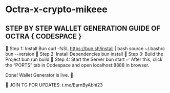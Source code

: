 # Octra-x-crypto-mikeee
STEP BY STEP WALLET GENERATION GUIDE OF OCTRA { CODESPACE }
------------------------------------------------------------
🔹 Step 1: Install Bun
curl -fsSL https://bun.sh/install | bash
source ~/.bashrc
bun --version
🔹 Step 2: Install Dependencies
bun install
🔹 Step 3: Build the Project
bun run build
🔹 Step 4: Start the Server
bun start
✅ After this, click the “PORTS” tab in Codespace and open localhost:8888 in browser.

Done! Wallet Generator is live. 🔐

📢 JOIN TG FOR UPDATES: t.me/EarnByAbhi23
